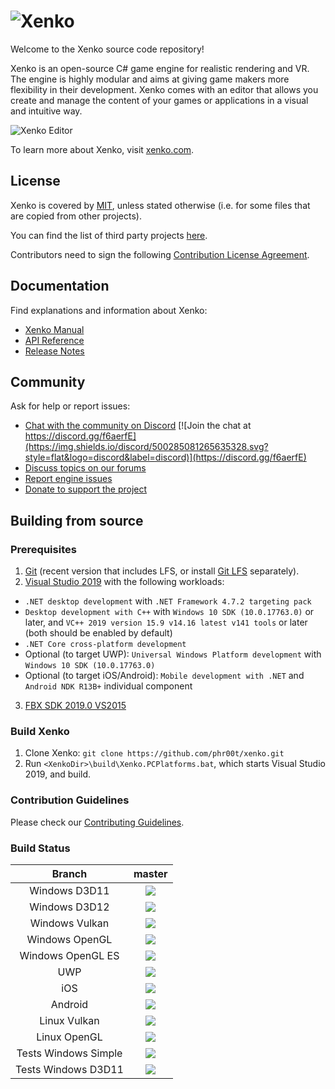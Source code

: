 ![Xenko](https://xenko.com/images/external/xenko-logo-side.png)
=======

Welcome to the Xenko source code repository!

Xenko is an open-source C# game engine for realistic rendering and VR. 
The engine is highly modular and aims at giving game makers more flexibility in their development.
Xenko comes with an editor that allows you create and manage the content of your games or applications in a visual and intuitive way.

![Xenko Editor](https://xenko.com/images/external/script-editor.png)

To learn more about Xenko, visit [xenko.com](https://xenko.com/).

## License

Xenko is covered by [MIT](LICENSE.md), unless stated otherwise (i.e. for some files that are copied from other projects).

You can find the list of third party projects [here](THIRD%20PARTY.md).

Contributors need to sign the following [Contribution License Agreement](docs/ContributorLicenseAgreement.md).

## Documentation

Find explanations and information about Xenko:
* [Xenko Manual](https://doc.xenko.com/latest/manual/index.html)
* [API Reference](https://doc.xenko.com/latest/api/index.html)
* [Release Notes](https://doc.xenko.com/latest/ReleaseNotes/index.html)

## Community

Ask for help or report issues:
* [Chat with the community on Discord](https://discord.gg/f6aerfE) [![Join the chat at https://discord.gg/f6aerfE](https://img.shields.io/discord/500285081265635328.svg?style=flat&logo=discord&label=discord)](https://discord.gg/f6aerfE)
* [Discuss topics on our forums](http://forums.xenko.com/)
* [Report engine issues](https://github.com/xenko3d/xenko/issues)
* [Donate to support the project](https://www.patreon.com/xenko)

## Building from source

### Prerequisites

1. [Git](https://git-scm.com/downloads) (recent version that includes LFS, or install [Git LFS](https://git-lfs.github.com/) separately).
2. [Visual Studio 2019](https://www.visualstudio.com/downloads/) with the following workloads:
  * `.NET desktop development` with `.NET Framework 4.7.2 targeting pack`
  * `Desktop development with C++` with `Windows 10 SDK (10.0.17763.0)` or later, and `VC++ 2019 version 15.9 v14.16 latest v141 tools` or later (both should be enabled by default)
  * `.NET Core cross-platform development`
  * Optional (to target UWP): `Universal Windows Platform development` with `Windows 10 SDK (10.0.17763.0)`
  * Optional (to target iOS/Android): `Mobile development with .NET` and `Android NDK R13B+` individual component
3. [FBX SDK 2019.0 VS2015](https://www.autodesk.com/developer-network/platform-technologies/fbx-sdk-2019-0)

### Build Xenko

1. Clone Xenko: `git clone https://github.com/phr00t/xenko.git`
2. Run `<XenkoDir>\build\Xenko.PCPlatforms.bat`, which starts Visual Studio 2019, and build.

### Contribution Guidelines

Please check our [Contributing Guidelines](docs/CONTRIBUTING.md).

### Build Status

|Branch| **master** |
|:--:|:--:|
|Windows D3D11|<a href="https://teamcity.xenko.com/viewType.html?buildTypeId=Engine_BuildWindowsD3d11&branch=master&guest=1"><img src="https://teamcity.xenko.com/app/rest/builds/buildType:(id:Engine_BuildWindowsD3d11),branch:master/statusIcon"/></a>
|Windows D3D12|<a href="https://teamcity.xenko.com/viewType.html?buildTypeId=Engine_BuildWindowsD3d12&branch=master&guest=1"><img src="https://teamcity.xenko.com/app/rest/builds/buildType:(id:Engine_BuildWindowsD3d12),branch:master/statusIcon"/></a>
|Windows Vulkan|<a href="https://teamcity.xenko.com/viewType.html?buildTypeId=Engine_BuildWindowsVulkan&branch=master&guest=1"><img src="https://teamcity.xenko.com/app/rest/builds/buildType:(id:Engine_BuildWindowsVulkan),branch:master/statusIcon"/></a>
|Windows OpenGL|<a href="https://teamcity.xenko.com/viewType.html?buildTypeId=Engine_BuildWindowsOpenGL&branch=master&guest=1"><img src="https://teamcity.xenko.com/app/rest/builds/buildType:(id:Engine_BuildWindowsOpenGL),branch:master/statusIcon"/></a>
|Windows OpenGL ES|<a href="https://teamcity.xenko.com/viewType.html?buildTypeId=Engine_BuildWindowsOpenGLES&branch=master&guest=1"><img src="https://teamcity.xenko.com/app/rest/builds/buildType:(id:Engine_BuildWindowsOpenGLES),branch:master/statusIcon"/></a>
|UWP|<a href="https://teamcity.xenko.com/viewType.html?buildTypeId=Engine_BuildWindowsUWP&branch=master&guest=1"><img src="https://teamcity.xenko.com/app/rest/builds/buildType:(id:Engine_BuildWindowsUWP),branch:master/statusIcon"/></a>
|iOS|<a href="https://teamcity.xenko.com/viewType.html?buildTypeId=Engine_BuildiOS&branch=master&guest=1"><img src="https://teamcity.xenko.com/app/rest/builds/buildType:(id:Engine_BuildiOS),branch:master/statusIcon"/></a>
|Android|<a href="https://teamcity.xenko.com/viewType.html?buildTypeId=Engine_BuildAndroid&branch=master&guest=1"><img src="https://teamcity.xenko.com/app/rest/builds/buildType:(id:Engine_BuildAndroid),branch:master/statusIcon"/></a>
|Linux Vulkan|<a href="https://teamcity.xenko.com/viewType.html?buildTypeId=Engine_BuildLinuxVulkan&branch=master&guest=1"><img src="https://teamcity.xenko.com/app/rest/builds/buildType:(id:Engine_BuildLinuxVulkan),branch:master/statusIcon"/></a>
|Linux OpenGL|<a href="https://teamcity.xenko.com/viewType.html?buildTypeId=Engine_BuildLinuxOpenGL&branch=master&guest=1"><img src="https://teamcity.xenko.com/app/rest/builds/buildType:(id:Engine_BuildLinuxOpenGL),branch:master/statusIcon"/></a>
|Tests Windows Simple| <a href="https://teamcity.xenko.com/viewType.html?buildTypeId=Engine_Tests_WindowsSimple&branch=master&guest=1"><img src="https://teamcity.xenko.com/app/rest/builds/buildType:(id:Engine_Tests_WindowsSimple),branch:master/statusIcon"/></a>
|Tests Windows D3D11|<a href="https://teamcity.xenko.com/viewType.html?buildTypeId=Engine_Tests_WindowsD3D11&branch=master&guest=1"><img src="https://teamcity.xenko.com/app/rest/builds/buildType:(id:Engine_Tests_WindowsD3D11),branch:master/statusIcon"/></a> 
